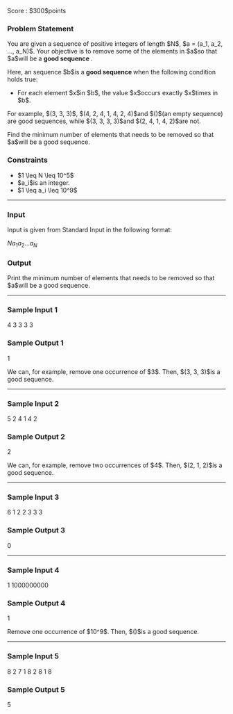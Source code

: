 
<div>

<span>

<span>

<p>
Score : $300$points
</p>

<div>

<section>

### **Problem Statement**

<p>
You are given a sequence of positive integers of length $N$, $a = (a_1, a_2, ..., a_N)$.
Your objective is to remove some of the elements in $a$so that $a$will be a 
<strong>
good sequence
</strong>
.
</p>

<p>
Here, an sequence $b$is a 
<strong>
good sequence
</strong>
when the following condition holds true:
</p>

<ul>

<li>
For each element $x$in $b$, the value $x$occurs exactly $x$times in $b$.
</li>

</ul>

<p>
For example, $(3, 3, 3)$, $(4, 2, 4, 1, 4, 2, 4)$and $()$(an empty sequence) are good sequences, while $(3, 3, 3, 3)$and $(2, 4, 1, 4, 2)$are not.
</p>

<p>
Find the minimum number of elements that needs to be removed so that $a$will be a good sequence.
</p>

</section>

</div>

<div>

<section>

### **Constraints**

<ul>

<li>
$1 \leq N \leq 10^5$
</li>

<li>
$a_i$is an integer.
</li>

<li>
$1 \leq a_i \leq 10^9$
</li>

</ul>

</section>

</div>

---

<div>

<div>

<section>

### **Input**

<p>
Input is given from Standard Input in the following format:
</p>

<div>

$N$$a_1$$a_2$$...$$a_N$
</div>

</section>

</div>

<div>

<section>

### **Output**

<p>
Print the minimum number of elements that needs to be removed so that $a$will be a good sequence.
</p>

</section>

</div>

</div>

---

<div>

<section>

### **Sample Input 1**

<div>

4
3 3 3 3

</div>

</section>

</div>

<div>

<section>

### **Sample Output 1**

<div>

1

</div>

<p>
We can, for example, remove one occurrence of $3$. Then, $(3, 3, 3)$is a good sequence.
</p>

</section>

</div>

---

<div>

<section>

### **Sample Input 2**

<div>

5
2 4 1 4 2

</div>

</section>

</div>

<div>

<section>

### **Sample Output 2**

<div>

2

</div>

<p>
We can, for example, remove two occurrences of $4$. Then, $(2, 1, 2)$is a good sequence.
</p>

</section>

</div>

---

<div>

<section>

### **Sample Input 3**

<div>

6
1 2 2 3 3 3

</div>

</section>

</div>

<div>

<section>

### **Sample Output 3**

<div>

0

</div>

</section>

</div>

---

<div>

<section>

### **Sample Input 4**

<div>

1
1000000000

</div>

</section>

</div>

<div>

<section>

### **Sample Output 4**

<div>

1

</div>

<p>
Remove one occurrence of $10^9$. Then, $()$is a good sequence.
</p>

</section>

</div>

---

<div>

<section>

### **Sample Input 5**

<div>

8
2 7 1 8 2 8 1 8

</div>

</section>

</div>

<div>

<section>

### **Sample Output 5**

<div>

5

</div>

</section>

</div>

</span>

</span>

</div>
